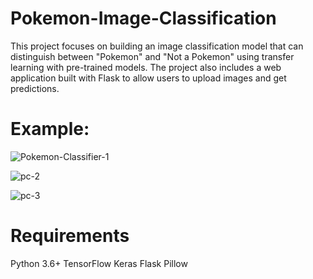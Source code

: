 # Pokemon-Image-Classification
 This project focuses on building an image classification model that can distinguish between "Pokemon" and "Not a Pokemon" using transfer learning with pre-trained models. The project also includes a web application built with Flask to allow users to upload images and get predictions.

 # Example:

![Pokemon-Classifier-1](https://github.com/jgromo/Pokemon-Image-Classification/assets/54650393/fbe70321-9d5a-40e1-ab9a-ef538e81c8c9)

![pc-2](https://github.com/jgromo/Pokemon-Image-Classification/assets/54650393/66b05f34-c77d-49c8-839b-3366e57bc7dc)

![pc-3](https://github.com/jgromo/Pokemon-Image-Classification/assets/54650393/325d7ff6-eff0-43fb-a63f-eba26514ac9f)

# Requirements

Python 3.6+
TensorFlow
Keras
Flask
Pillow
